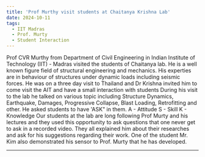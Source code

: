 ```yaml
---
title: 'Prof Murthy visit students at Chaitanya Krishna Lab'
date: 2024-10-11
tags:
  - IIT Madras
  - Prof. Murty
  - Student Interaction
---
```


Prof CVR Murthy from Department of Civil Engineering in Indian Institute of Technology (IIT) - Madras visited the students of Chaitanya lab. He is a well known figure field of structural engineering and mechanics. His experties are in behaviour of structures under dynamic loads including seismic forces. He was on a three day visit to Thailand and Dr Krishna invited him to come visit the AIT and have a small interaction with students
During his visit to the lab he talked on various topic including Structure Dynamics, Earthquake, Damages, Progressive Collapse, Blast Loading, Retrofitting and other. He asked students to have 'ASK" in them.
A - Attitude
S - Skill
K - Knowledge
Our students at the lab are long following Prof Murty and his lectures and they used this opportunity to ask questions that one never get to ask in a recorded video. They all explained him about their researches and ask for his suggestions regarding their work.
One of the student Mr. Kim also demonstrated his sensor to Prof. Murty that he has developed. 

------
